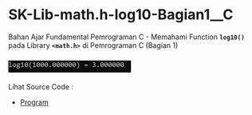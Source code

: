 # SK-Lib-math.h-log10-Bagian1__C
Bahan Ajar Fundamental Pemrograman C - Memahami Function <code><b>log10()</b></code> pada Library <code><b>&lt;math.h></b></code> di Pemrograman C (Bagian 1)<br><br>
<img src="https://github.com/RizkyKhapidsyah/SK-Lib-math.h-log10-Bagian1__C/blob/master/SK-Lib-math.h-log10-Bagian1__C/result/001.PNG"><br><br>
Lihat Source Code : <br>
- <a href="https://github.com/RizkyKhapidsyah/SK-Lib-math.h-log10-Bagian1__C/blob/master/SK-Lib-math.h-log10-Bagian1__C/Source.c">Program</a>
